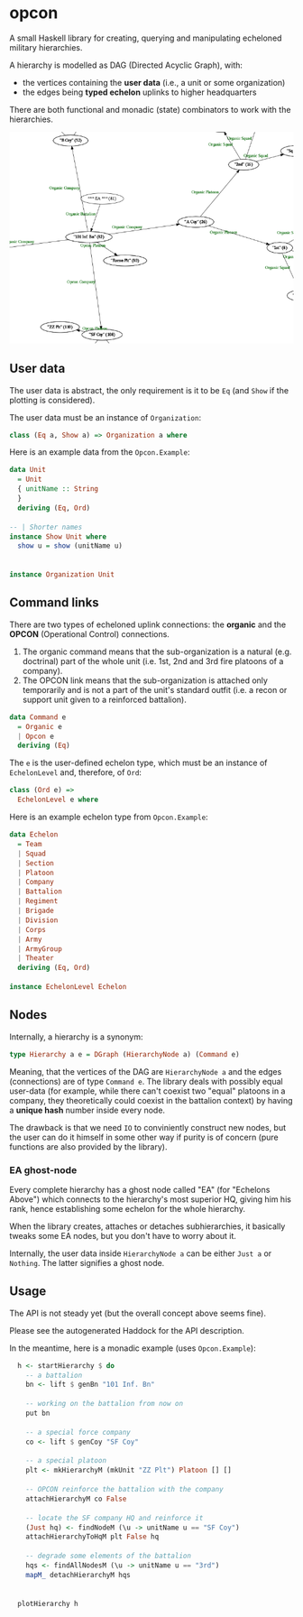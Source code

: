 # opcon

A small Haskell library for creating, querying and manipulating echeloned military hierarchies.

A hierarchy is modelled as DAG (Directed Acyclic Graph), with:

- the vertices containing the **user data** (i.e., a unit or some organization)
- the edges being **typed echelon** uplinks to higher headquarters

There are both functional and monadic (state) combinators to work with the hierarchies.

![Example](doc/example.png)

## User data
The user data is abstract, the only requirement is it to be `Eq` (and `Show` if the plotting is considered).

The user data must be an instance of `Organization`:

``` haskell
class (Eq a, Show a) => Organization a where
```

Here is an example data from the `Opcon.Example`:

``` haskell
data Unit
  = Unit
  { unitName :: String
  }
  deriving (Eq, Ord)

-- | Shorter names
instance Show Unit where
  show u = show (unitName u)


instance Organization Unit
```

## Command links
There are two types of echeloned uplink connections: the **organic** and the **OPCON** (Operational Control) 
connections.

1. The organic command means that the sub-organization is a natural (e.g. doctrinal) part of the whole unit (i.e. 1st, 2nd and 3rd fire platoons of a company).
2. The OPCON link means that the sub-organization is attached only temporarily and is not a part of the unit's standard
outfit (i.e. a recon or support unit given to a reinforced battalion).

``` haskell
data Command e
  = Organic e
  | Opcon e
  deriving (Eq)
```

The `e` is the user-defined echelon type, which must be an instance of `EchelonLevel` and, therefore, of `Ord`:

``` haskell
class (Ord e) =>
  EchelonLevel e where
```

Here is an example echelon type from `Opcon.Example`:

``` haskell
data Echelon
  = Team
  | Squad
  | Section
  | Platoon
  | Company
  | Battalion
  | Regiment
  | Brigade
  | Division
  | Corps
  | Army
  | ArmyGroup
  | Theater
  deriving (Eq, Ord)

instance EchelonLevel Echelon
```

## Nodes
Internally, a hierarchy is a synonym:

``` haskell
type Hierarchy a e = DGraph (HierarchyNode a) (Command e)
```

Meaning, that the vertices of the DAG are `HierarchyNode a` and the edges (connections) are of type `Command e`. The 
library deals with possibly equal user-data (for example, while there can't coexist two "equal" platoons in a company, 
they theoretically could coexist in the battalion context) by having a **unique hash** number inside every node.

The drawback is that we need `IO` to conviniently construct new nodes, but the user can do it himself in some other
way if purity is of concern (pure functions are also provided by the library).

### EA ghost-node
Every complete hierarchy has a ghost node called "EA" (for "Echelons Above") which connects to the hierarchy's most
superior HQ, giving him his rank, hence establishing some echelon for the whole hierarchy.

When the library creates, attaches or detaches subhierarchies, it basically tweaks some EA nodes, but you don't
have to worry about it.

Internally, the user data inside `HierarchyNode a` can be either `Just a` or `Nothing`. The latter signifies a ghost node.

## Usage
The API is not steady yet (but the overall concept above seems fine). 

Please see the autogenerated Haddock for the API description.

In the meantime, here is a monadic example (uses `Opcon.Example`):

``` haskell
  h <- startHierarchy $ do
    -- a battalion
    bn <- lift $ genBn "101 Inf. Bn"

    -- working on the battalion from now on
    put bn

    -- a special force company
    co <- lift $ genCoy "SF Coy"

    -- a special platoon
    plt <- mkHierarchyM (mkUnit "ZZ Plt") Platoon [] []

    -- OPCON reinforce the battalion with the company
    attachHierarchyM co False

    -- locate the SF company HQ and reinforce it
    (Just hq) <- findNodeM (\u -> unitName u == "SF Coy")
    attachHierarchyToHqM plt False hq

    -- degrade some elements of the battalion
    hqs <- findAllNodesM (\u -> unitName u == "3rd")
    mapM_ detachHierarchyM hqs


  plotHierarchy h
```
